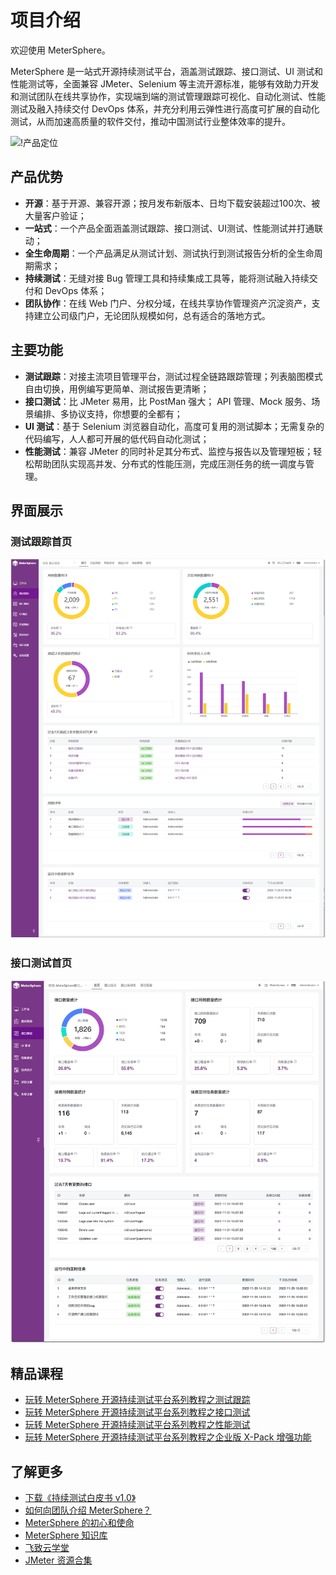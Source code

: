 # 项目介绍

欢迎使用 MeterSphere。

MeterSphere 是一站式开源持续测试平台，涵盖测试跟踪、接口测试、UI 测试和性能测试等，全面兼容 JMeter、Selenium 等主流开源标准，能够有效助力开发和测试团队在线共享协作，实现端到端的测试管理跟踪可视化、自动化测试、性能测试及融入持续交付 DevOps 体系，并充分利用云弹性进行高度可扩展的自动化测试，从而加速高质量的软件交付，推动中国测试行业整体效率的提升。

![!产品定位](./img/产品定位.png)

## 产品优势

-   **开源**：基于开源、兼容开源；按月发布新版本、日均下载安装超过100次、被大量客户验证；
-   **一站式**：一个产品全面涵盖测试跟踪、接口测试、UI测试、性能测试并打通联动；
-   **全生命周期**：一个产品满足从测试计划、测试执行到测试报告分析的全生命周期需求；
-   **持续测试**：无缝对接 Bug 管理工具和持续集成工具等，能将测试融入持续交付和 DevOps 体系；
-   **团队协作**：在线 Web 门户、分权分域，在线共享协作管理资产沉淀资产，支持建立公司级门户，无论团队规模如何，总有适合的落地方式。

## 主要功能

-   **测试跟踪**：对接主流项目管理平台，测试过程全链路跟踪管理；列表脑图模式自由切换，用例编写更简单、测试报告更清晰；
-   **接口测试**：比 JMeter 易用，比 PostMan 强大； API 管理、Mock 服务、场景编排、多协议支持，你想要的全都有；
-   **UI 测试**：基于 Selenium 浏览器自动化，高度可复用的测试脚本；无需复杂的代码编写，人人都可开展的低代码自动化测试；
-   **性能测试**：兼容 JMeter 的同时补足其分布式、监控与报告以及管理短板；轻松帮助团队实现高并发、分布式的性能压测，完成压测任务的统一调度与管理。

## 界面展示

### 测试跟踪首页
![!界面说明1](./img/track/测试跟踪首页.png)

### 接口测试首页
![!界面说明2](./img/api/接口测试首页.png)

## 精品课程

-   [玩转 MeterSphere 开源持续测试平台系列教程之测试跟踪](https://live.vhall.com/v3/lives/subscribe/107566953)
-   [玩转 MeterSphere 开源持续测试平台系列教程之接口测试](https://live.vhall.com/v3/lives/subscribe/657846498)
-   [玩转 MeterSphere 开源持续测试平台系列教程之性能测试](https://live.vhall.com/v3/lives/subscribe/703013378)
-   [玩转 MeterSphere 开源持续测试平台系列教程之企业版 X-Pack 增强功能](https://live.vhall.com/v3/lives/subscribe/419824723)

## 了解更多

-   [下载《持续测试白皮书 v1.0》](https://jinshuju.net/f/KqFUhq)
-   [如何向团队介绍 MeterSphere？](https://fit2cloud.com/metersphere/download/introduce-metersphere_202303.pdf)
-   [MeterSphere 的初心和使命](https://mp.weixin.qq.com/s/DpCt3BNgBTlV3sJ5qtPmZw)
-   [MeterSphere 知识库](https://kb.fit2cloud.com/categories/metersphere)
-   [飞致云学堂](https://edu.fit2cloud.com/index)
-   [JMeter 资源合集](./awesome-jmeter.md)
